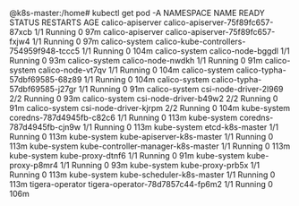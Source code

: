 @k8s-master:/home# kubectl get pod -A
NAMESPACE          NAME                                       READY   STATUS    RESTARTS   AGE
calico-apiserver   calico-apiserver-75f89fc657-87xcb          1/1     Running   0          97m
calico-apiserver   calico-apiserver-75f89fc657-fxjw4          1/1     Running   0          97m
calico-system      calico-kube-controllers-754959f948-tccc5   1/1     Running   0          104m
calico-system      calico-node-bggdl                          1/1     Running   0          93m
calico-system      calico-node-nwdkh                          1/1     Running   0          91m
calico-system      calico-node-vt7qv                          1/1     Running   0          104m
calico-system      calico-typha-57dbf69585-68z89              1/1     Running   0          104m
calico-system      calico-typha-57dbf69585-j27gr              1/1     Running   0          91m
calico-system      csi-node-driver-2l969                      2/2     Running   0          93m
calico-system      csi-node-driver-b49w2                      2/2     Running   0          91m
calico-system      csi-node-driver-kjrpm                      2/2     Running   0          104m
kube-system        coredns-787d4945fb-c82c6                   1/1     Running   0          113m
kube-system        coredns-787d4945fb-cjn9w                   1/1     Running   0          113m
kube-system        etcd-k8s-master                            1/1     Running   0          113m
kube-system        kube-apiserver-k8s-master                  1/1     Running   0          113m
kube-system        kube-controller-manager-k8s-master         1/1     Running   0          113m
kube-system        kube-proxy-dtnf6                           1/1     Running   0          91m
kube-system        kube-proxy-p8mr4                           1/1     Running   0          93m
kube-system        kube-proxy-prb5x                           1/1     Running   0          113m
kube-system        kube-scheduler-k8s-master                  1/1     Running   0          113m
tigera-operator    tigera-operator-78d7857c44-fp6m2           1/1     Running   0          106m
